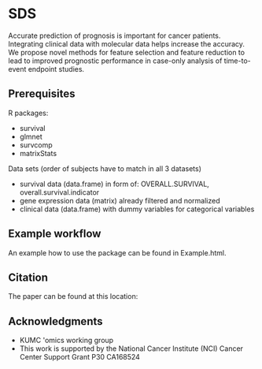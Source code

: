 # SDS
Accurate prediction of prognosis is important for cancer patients. Integrating clinical data with molecular data helps increase the accuracy. We propose novel methods for feature selection and feature reduction to lead to improved prognostic performance in case-only analysis of time-to-event endpoint studies.



## Prerequisites
R packages:
* survival
* glmnet
* survcomp
* matrixStats

Data sets (order of subjects have to match in all 3 datasets)
* survival data (data.frame) in form of: OVERALL.SURVIVAL, overall.survival.indicator
* gene expression data (matrix) already filtered and normalized
* clinical data (data.frame) with dummy variables for categorical variables

## Example workflow
An example how to use the package can be found in Example.html.

## Citation
The paper can be found at this location: 

## Acknowledgments

* KUMC 'omics working group
* This work is supported by the National Cancer Institute (NCI) Cancer Center Support Grant P30 CA168524
